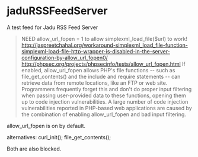# jaduRSSFeedServer
A test feed for Jadu RSS Feed Server



> NEED allow_url_fopen = 1 to allow simplexml_load_file($url) to work!
http://jaspreetchahal.org/workaround-simplexml_load_file-function-simplexml-load-file-http-wrapper-is-disabled-in-the-server-configuration-by-allow_url_fopen0/
http://phpsec.org/projects/phpsecinfo/tests/allow_url_fopen.html
If enabled, allow_url_fopen allows PHP's file functions -- such as file_get_contents() and the include and require statements -- can retrieve data from remote locations, like an FTP or web site. Programmers frequently forget this and don't do proper input filtering when passing user-provided data to these functions, opening them up to code injection vulnerabilities. A large number of code injection vulnerabilities reported in PHP-based web applications are caused by the combination of enabling allow_url_fopen and bad input filtering.

allow_url_fopen is on by default.


alternatives:
curl_init();
file_get_contents();

Both are also blocked.
